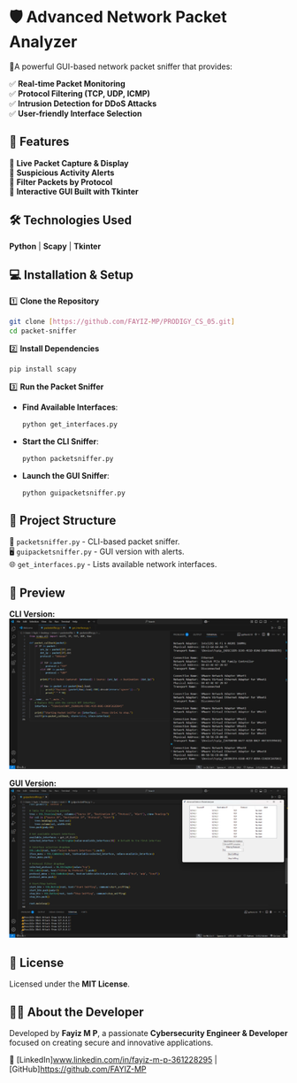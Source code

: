 # 🛡️ Advanced Network Packet Analyzer

🔎A powerful GUI-based network packet sniffer that provides:

✅ **Real-time Packet Monitoring**  
✅ **Protocol Filtering (TCP, UDP, ICMP)**  
✅ **Intrusion Detection for DDoS Attacks**  
✅ **User-friendly Interface Selection**  

## 🧿 Features
🔹 **Live Packet Capture & Display**  
🔹 **Suspicious Activity Alerts**  
🔹 **Filter Packets by Protocol**  
🔹 **Interactive GUI Built with Tkinter**  

## 🛠️ Technologies Used
 **Python** |  **Scapy** |  **Tkinter**

## 💻 Installation & Setup
1️⃣ **Clone the Repository**  
   ```bash
   git clone [https://github.com/FAYIZ-MP/PRODIGY_CS_05.git]
   cd packet-sniffer
   ```
2️⃣ **Install Dependencies**  
   ```bash
   pip install scapy
   ```
3️⃣ **Run the Packet Sniffer**  
   - **Find Available Interfaces**:  
     ```bash
     python get_interfaces.py
     ```
   - **Start the CLI Sniffer**:  
     ```bash
     python packetsniffer.py
     ```
   - **Launch the GUI Sniffer**:  
     ```bash
     python guipacketsniffer.py
     ```

## 📂 Project Structure
📜 `packetsniffer.py` - CLI-based packet sniffer.  
🖥️ `guipacketsniffer.py` - GUI version with alerts.  
🌐 `get_interfaces.py` - Lists available network interfaces.  

## 📸 Preview
**CLI Version:**  
![CLI Packet Sniffer](Screenshot-2025-02-20-222937.png)  

**GUI Version:**  
![GUI Packet Sniffer](Screenshot-2025-02-20-232828.png)  

## 📜 License
Licensed under the **MIT License**.

## 👨‍💻 About the Developer
Developed by **Fayiz M P**, a passionate **Cybersecurity Engineer & Developer** focused on creating secure and innovative applications.

🔗 [LinkedIn]www.linkedin.com/in/fayiz-m-p-361228295 | [GitHub]https://github.com/FAYIZ-MP


